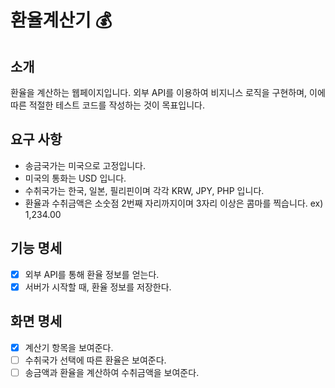 # 환율계산기 💰

## 소개
환율을 계산하는 웹페이지입니다.
외부 API를 이용하여 비지니스 로직을 구현하며, 이에 따른 적절한 테스트 코드를 작성하는 것이 목표입니다.

## 요구 사항
- 송금국가는 미국으로 고정입니다.
- 미국의 통화는 USD 입니다.
- 수취국가는 한국, 일본, 필리핀이며 각각 KRW, JPY, PHP 입니다.
- 환율과 수취금액은 소숫점 2번째 자리까지이며 3자리 이상은 콤마를 찍습니다. ex) 1,234.00

## 기능 명세
- [x] 외부 API를 통해 환율 정보를 얻는다.
- [x] 서버가 시작할 때, 환율 정보를 저장한다.

## 화면 명세
- [x] 계산기 항목을 보여준다.
- [ ] 수취국가 선택에 따른 환율은 보여준다.
- [ ] 송금액과 환율을 계산하여 수취금액을 보여준다.
